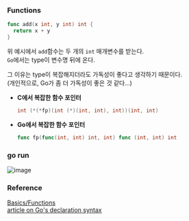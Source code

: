 ### Functions
```go
func add(x int, y int) int {
  return x + y
}
```
위 예시에서 `add`함수는 두 개의 `int` 매개변수를 받는다.<br>
`Go`에서는 type이 변수명 뒤에 온다.<br>

그 이유는 type이 복잡해지더라도 가독성이 좋다고 생각하기 때문이다.<br>
(개인적으로, Go가 좀 더 가독성이 좋은 것 같다...)<br>
- **C에서 복잡한 함수 포인터**
  ```c++
  int (*(*fp)(int (*)(int, int), int))(int, int)
  ```
- **Go에서 복잡한 함수 포인터**
  ```go
  func fp(func(int, int) int, int) func (int, int) int
  ```

### go run
![image](https://github.com/user-attachments/assets/147bbb1c-7491-456a-b683-5592779745fe)

### Reference
[Basics/Functions](https://go.dev/tour/basics/4)<br>
[article on Go's declaration syntax](https://go.dev/blog/declaration-syntax)<br>
